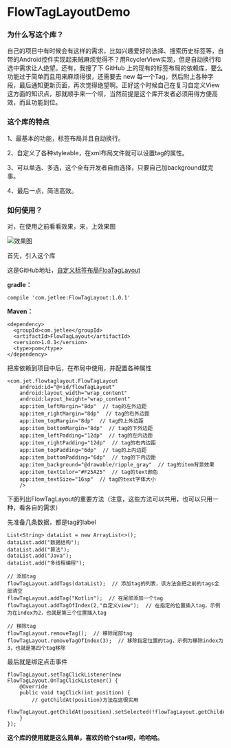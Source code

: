 # FlowTagLayoutDemo

### 为什么写这个库？
自己的项目中有时候会有这样的需求，比如兴趣爱好的选择、搜索历史标签等，自带的Android控件实现起来贼麻烦觉得不？用RcyclerView实现，但是自动换行和选中需求让人绝望。还有，我搜了下 GitHub 上的现有的标签布局的依赖库，要么功能过于简单而且用来麻烦得很，还需要去 new 每一个Tag，然后附上各种字段，最后通知更新页面，再次觉得绝望啊。正好这个时候自己在复习自定义View这方面的知识点，那就顺手来一个呗，当然前提是这个库开发者必须用得方便高效，而且功能到位。

### 这个库的特点

1、最基本的功能，标签布局并且自动换行。

2、自定义了各种styleable，在xml布局文件就可以设置tag的属性。

3、可以单选、多选，这个全有开发者自由选择，只要自己加background就完事。

4、最后一点，简洁高效。

### 如何使用？

对，在使用之前看看效果，来，上效果图

![效果图](https://upload-images.jianshu.io/upload_images/5596129-ca5481c8dadc17bb.gif?imageMogr2/auto-orient/strip)


首先，引入这个库

这是GitHub地址，[自定义标签布局FloaTagLayout](https://github.com/jetLee92/FlowTagLayoutDemo)

**gradle：**

    compile 'com.jetlee:FlowTagLayout:1.0.1'

**Maven：**

    <dependency>
      <groupId>com.jetlee</groupId>
      <artifactId>FlowTagLayout</artifactId>
      <version>1.0.1</version>
      <type>pom</type>
    </dependency>

把库依赖到项目中后，在布局中使用，并配置各种属性

    <com.jet.flowtaglayout.FlowTagLayout
        android:id="@+id/flowTagLayout"
        android:layout_width="wrap_content"
        android:layout_height="wrap_content"
        app:item_leftMargin="8dp"  // tag的左外边距
        app:item_rightMargin="8dp"  // tag的右外边距
        app:item_topMargin="8dp"  // tag的上外边距
        app:item_bottomMargin="8dp"  // tag的下外边距
        app:item_leftPadding="12dp"  // tag的左内边距
        app:item_rightPadding="12dp"  // tag的右内边距
        app:item_topPadding="6dp"  // tag的上内边距
        app:item_bottomPadding="6dp"  // tag的下内边距
        app:item_background="@drawable/ripple_gray"  // tag的item背景效果
        app:item_textColor="#F25A25"  // tag的text颜色
        app:item_textSize="16sp"  // tag的text字体大小
		/>

下面列出FlowTagLayout的重要方法（注意，这些方法可以共用，也可以只用一种，看各自的需求）

先准备几条数据，都是tag的label

	List<String> dataList = new ArrayList<>();
	dataList.add("数据结构");
	dataList.add("算法");
	dataList.add("Java");
	dataList.add("多线程编程");

	// 添加tag
	flowTagLayout.addTags(dataList);  // 添加tag的列表，该方法会把之前的tags全部清空
	flowTagLayout.addTag("Kotlin");  // 在尾部添加一个tag
	flowTagLayout.addTagOfIndex(2,"自定义view");  // 在指定的位置插入tag，示例为在index为2，也就是第三个位置插入tag

	// 移除tag
	flowTagLayout.removeTag();  // 移除尾部tag
	flowTagLayout.removeTagOfIndex(3);  // 移除指定位置的tag，示例为移除index为3，也就是第四个tag移除

最后就是绑定点击事件

	flowTagLayout.setTagClickListener(new FlowTagLayout.OnTagClickListener() {
	    @Override
	    public void tagClick(int position) {
			// getChildAt(position)方法在这很实用
	        flowTagLayout.getChildAt(position).setSelected(!flowTagLayout.getChildAt(position).isSelected());
	    }
	});


**这个库的使用就是这么简单，喜欢的给个star呗，哈哈哈。**


